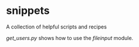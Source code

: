 # snippets
A collection of helpful scripts and recipes


_get_users.py_ shows how to use the _fileinput_ module.

